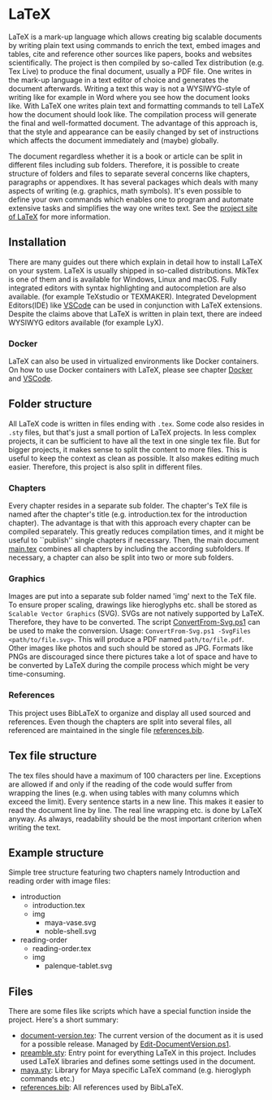 # LaTeX
LaTeX is a mark-up language which allows creating big scalable documents by writing
plain text using commands to enrich the text, embed images and tables, cite and reference
other sources like papers, books and websites scientifically.
The project is then compiled by so-called Tex distribution (e.g. Tex Live) to produce the final
document, usually a PDF file.
One writes in the mark-up language in a text editor of choice and generates the document afterwards.
Writing a text this way is not a WYSIWYG-style of writing like for example in Word where you see 
how the document looks like.
With LaTeX one writes plain text and formatting commands to tell LaTeX how the document 
should look like.
The compilation process will generate the final and well-formatted document.
The advantage of this approach is, that the style and appearance can be easily changed by set 
of instructions which affects the document immediately and (maybe) globally.

The document regardless whether it is a book or article can be split in different files
including sub folders.
Therefore, it is possible to create structure of folders and files to separate several concerns
like chapters, paragraphs or appendixes.
It has several packages which deals with many aspects of writing (e.g. graphics, math symbols).
It's even possible to define your own commands which enables one to program and automate
extensive tasks and simplifies the way one writes text.
See the [project site of LaTeX](https://www.latex-project.org//) for more information.

## Installation
There are many guides out there which explain in detail how to install LaTeX on your system.
LaTeX is usually shipped in so-called distributions.
MikTex is one of them and is available for Windows, Linux and macOS.
Fully integrated editors with syntax highlighting and autocompletion are also available.
(for example TeXstudio or TEXMAKER).
Integrated Development Editors(IDE) like [VSCode](vscode.md) can be used in conjunction with LaTeX extensions.
Despite the claims above that LaTeX is written in plain text, there are indeed WYSIWYG editors
available (for example LyX).

### Docker
LaTeX can also be used in virtualized environments like Docker containers.
On how to use Docker containers with LaTeX, 
please see chapter [Docker](../container/README.md) and [VSCode](vscode.md).

## Folder structure
All LaTeX code is written in files ending with `.tex`.
Some code also resides in `.sty` files, but that's just a small portion of LaTeX projects.
In less complex projects, it can be sufficient to have all the text in one single tex file.
But for bigger projects, it makes sense to split the content to more files.
This is useful to keep the context as clean as possible.
It also makes editing much easier.
Therefore, this project is also split in different files.

### Chapters
Every chapter resides in a separate sub folder.
The chapter's TeX file is named after the chapter's title 
(e.g. introduction.tex for the introduction chapter).
The advantage is that with this approach every chapter can be compiled separately. 
This greatly reduces compilation times, and it might be useful to ``publish'' 
single chapters if necessary.
Then, the main document [main.tex](../main.tex) combines all chapters by 
including the according subfolders.
If necessary, a chapter can also be split into two or more sub folders.

### Graphics
Images are put into a separate sub folder named 'img' next to the TeX file.
To ensure proper scaling, drawings like hieroglyphs etc. shall be stored as 
`Scalable Vector Graphics` (SVG).
SVGs are not natively supported by LaTeX.
Therefore, they have to be converted.
The script [ConvertFrom-Svg.ps1](../ConvertFrom-Svg.ps1) can be used to make the conversion.
Usage: `ConvertFrom-Svg.ps1 -SvgFiles <path/to/file.svg>`. 
This will produce a PDF named `path/to/file.pdf`.
Other images like photos and such should be stored as JPG.
Formats like PNGs are discouraged since there pictures take a lot of space and 
have to be converted by LaTeX during the compile process which might be very time-consuming.

### References
This project uses BibLaTeX to organize and display all used sourced and references.
Even though the chapters are split into several files, all referenced are maintained in 
the single file [references.bib](../references.bib).

## Tex file structure
The tex files should have a maximum of 100 characters per line.
Exceptions are allowed if and only if the reading of the code would suffer from wrapping the 
lines (e.g. when using tables with many columns which exceed the limit).
Every sentence starts in a new line.
This makes it easier to read the document line by line.
The real line wrapping etc. is done by LaTeX anyway.
As always, readability should be the most important criterion when writing the text.

## Example structure
Simple tree structure featuring two chapters namely Introduction and reading order with image files:
* introduction
   * introduction.tex
   * img
      * maya-vase.svg
      * noble-shell.svg
* reading-order
   * reading-order.tex
   * img
      * palenque-tablet.svg

## Files
There are some files like scripts which have a special function inside the project.
Here's a short summary:
* [document-version.tex](../document-version.tex): 
  The current version of the document as it is used for a possible release.
  Managed by [Edit-DocumentVersion.ps1](../Edit-DocumentVersion.ps1).
* [preamble.sty](../preamble.sty): Entry point for everything LaTeX in this project. 
  Includes used LaTeX libraries and defines some settings used in the document.
* [maya.sty](../maya.sty): Library for Maya specific LaTeX command (e.g. hieroglyph commands etc.)
* [references.bib](../references.bib): All references used by BibLaTeX.